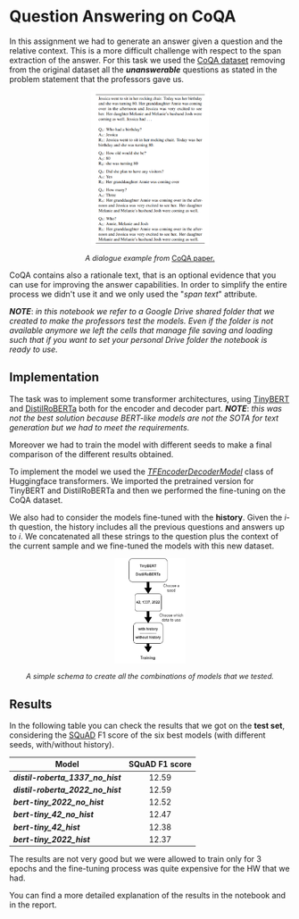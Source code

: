 
# Question Answering on CoQA
In this assignment we had to generate an answer given a question and the relative context. This is a more difficult challenge with respect to the span extraction of the answer. 
For this task we used the [CoQA dataset](https://stanfordnlp.github.io/coqa/) removing from the original dataset all the ***unanswerable*** questions as stated in the problem statement that the professors gave us.
<div align="center">
    <img src="../images/CoQA_example.png" width="42%" />
    <p style="font-size:0.8rem" align="center">
        <em>A dialogue example from </em> 
        <a href="https://arxiv.org/abs/1808.07042">CoQA paper.</a>
    </p>
</div>

CoQA contains also a rationale text, that is an optional evidence that you can use for improving the answer capabilities. In order to simplify the entire process we didn't use it and we only used the "*span text*" attribute.

***NOTE***: *in this notebook we refer to a Google Drive shared folder that we created to make the professors test the models. Even if the folder is not available anymore we left the cells that manage file saving and loading such that if you want to set your personal Drive folder the notebook is ready to use.* 

## Implementation
The task was to implement some transformer architectures, using [TinyBERT](https://arxiv.org/abs/1909.10351) and [DistilRoBERTa](https://arxiv.org/abs/1907.11692) both for the encoder and decoder part. 
***NOTE***: *this was not the best solution because BERT-like models are not the SOTA for text generation but we had to meet the requirements.*

Moreover we had to train the model with different seeds to make a final comparison of the different results obtained.

To implement the model we used the [*TFEncoderDecoderModel*](https://huggingface.co/docs/transformers/v4.24.0/en/model_doc/encoder-decoder#transformers.TFEncoderDecoderModel) class of Huggingface transformers. We imported the pretrained version for TinyBERT and DistilRoBERTa and then we performed the fine-tuning on the CoQA dataset.

We also had to consider the models fine-tuned with the **history**. Given the *i*-th question, the history includes all the previous questions and answers up to *i*. We concatenated all these strings to the question plus the context of the current sample and we fine-tuned the models with this new dataset.

<div align="center">
    <img src="../images/QA_models.png" width="25%" />
    <p style="font-size:0.8rem" align="center">
        <em>A simple schema to create all the combinations of models that we tested. </em> 
    </p>
</div>



## Results
In the following table you can check the results that we got on the **test set**, considering the [SQuAD](https://nlp.stanford.edu/pubs/rajpurkar2016squad.pdf) F1 score of the six best models (with different seeds, with/without history).

| Model                           | SQuAD F1 score |
|---------------------------------|:--------------:|
|***distil-roberta_1337_no_hist***|      12.59     |     
|***distil-roberta_2022_no_hist***|      12.59     |   
|***bert-tiny_2022_no_hist***     |      12.52     |    
|***bert-tiny_42_no_hist***       |      12.47     |    
|***bert-tiny_42_hist***          |      12.38     |    
|***bert-tiny_2022_hist***        |      12.37     |  

The results are not very good but we were allowed to train only for 3 epochs and the fine-tuning process was quite expensive for the HW that we had.


You can find a more detailed explanation of the results in the notebook and in the report.
